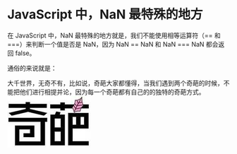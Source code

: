 # JavaScript 中，NaN 最特殊的地方

在 JavaScript 中，NaN 最特殊的地方就是，我们不能使用相等运算符（== 和 ===）来判断一个值是否是 NaN，因为 NaN == NaN 和 NaN === NaN 都会返回 false。

通俗的来说就是：  

大千世界，无奇不有，比如说，奇葩大家都懂得，当我们遇到两个奇葩的时候，不能把他们进行相提并论，因为每一个奇葩都有自己的的独特的奇葩方式。   
![image](images/qipa.jpg)
